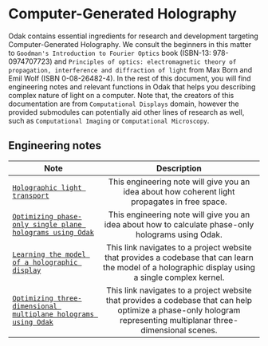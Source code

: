 # Computer-Generated Holography
Odak contains essential ingredients for research and development targeting Computer-Generated Holography.
We consult the beginners in this matter to `Goodman's Introduction to Fourier Optics` book (ISBN-13:  978-0974707723) and `Principles of optics: electromagnetic theory of propagation, interference and diffraction of light` from Max Born and Emil Wolf (ISBN 0-08-26482-4).
In the rest of this document, you will find engineering notes and relevant functions in Odak that helps you describing complex nature of light on a computer.
Note that, the creators of this documentation are from `Computational Displays` domain, however the provided submodules can potentially aid other lines of research as well, such as `Computational Imaging` or `Computational Microscopy`.

## Engineering notes

| Note          | Description   |
| ------------- |:-------------:|
| [`Holographic light transport`](notes/holographic_light_transport.md) | This engineering note will give you an idea about how coherent light propagates in free space. |
| [`Optimizing phase-only single plane holograms using Odak`](notes/optimizing_holograms_using_odak.md) | This engineering note will give you an idea about how to calculate phase-only holograms using Odak. |
| [`Learning the model of a holographic display`](https://github.com/complight/realistic_holography) | This link navigates to a project website that provides a codebase that can learn the model of a holographic display using a single complex kernel. |
| [`Optimizing three-dimensional multiplane holograms using Odak`](https://github.com/complight/realistic_defocus) | This link navigates to a project website that provides a codebase that can help optimize a phase-only hologram representing multiplanar three-dimensional scenes. |
